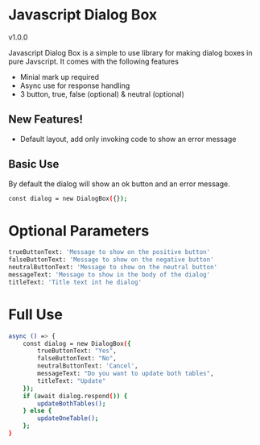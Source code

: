 # Javascript Dialog Box
v1.0.0

Javascript Dialog Box is a simple to use library for making dialog boxes in pure Javscript. It comes with the following features

  - Minial mark up required
  - Async use for response handling
  - 3 button, true, false (optional) & neutral (optional)

## New Features!

  - Default layout, add only invoking code to show an error message


## Basic Use

By default the dialog will show an ok button and an error message.

```sh
const dialog = new DialogBox({});
```

# Optional Parameters

```sh
trueButtonText: 'Message to show on the positive button'
falseButtonText: 'Message to show on the negative button'
neutralButtonText: 'Message to show on the neutral button'
messageText: 'Message to show in the body of the dialog'
titleText: 'Title text int he dialog'
```

# Full Use

```sh
async () => {
    const dialog = new DialogBox({
    	trueButtonText: "Yes",
    	falseButtonText: "No",
    	neutralButtonText: 'Cancel',
    	messageText: "Do you want to update both tables",
    	titleText: "Update"
    });
    if (await dialog.respond()) {
    	updateBothTables();
    } else {
        updateOneTable();
    };
}
```
